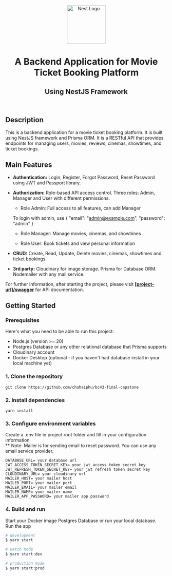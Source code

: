 <p align="center">
  <a href="http://nestjs.com/" target="blank"><img src="https://nestjs.com/img/logo-small.svg" width="120" alt="Nest Logo" /></a>
</p>

[circleci-image]: https://img.shields.io/circleci/build/github/nestjs/nest/master?token=abc123def456
[circleci-url]: https://circleci.com/gh/nestjs/nest
  <div align="center">
  <h1>A Backend Application for Movie Ticket Booking Platform</h1>
  <h2>Using NestJS Framework</h2>
  <br>
  </div>
  
  ## Description
  This is a backend application for a movie ticket booking platform. It is built using NestJS framework and Prisma ORM. It is a RESTful API that provides endpoints for managing users,  movies, reviews, cinemas, showtimes, and ticket bookings.

## Main Features

- **Authentication:** Login, Register, Forgot Password, Reset Password using JWT and Passport library.

- **Authorization:** Role-based API access control. Three roles: Admin, Manager and User with different permissions.

  * Role Admin: Full access to all features, can add Manager

  To login with admin, use { "email": "admin@example.com", "password": "admin" }

  * Role Manager: Manage movies, cinemas, and showtimes

  * Role User: Book tickets and view personal information

- **CRUD:** Create, Read, Update, Delete movies, cinemas, showtimes and ticket bookings.

- **3rd party:** Cloudinary for image storage. Prisma for Database ORM. Nodemailer with any mail service.

 For further information, after starting the project, please visit <a href="[project-url]/swagger" target="_blank"><strong>[project-url]/swagger</strong></a> for API documentation.

## Getting Started
### Prerequisites
Here's what you need to be able to run this project:
- Node.js (version >= 20)
- Postgres Database or any other relational database that Prisma supports
- Cloudinary account
- Docker Desktop (optional - if you haven't had database install in your local machine yet)

### 1. Clone the repository
```shell
git clone https://github.com/chuhaiphu/bc43-final-capstone
```

### 2. Install dependencies

```shell
yarn install
```

### 3. Configure environment variables
Create a .env file in project root folder and fill in your configuration information
<br>
** Note: Mailer is for sending email to reset password. You can use any email service provider.
```shell
DATABASE_URL= your database url
JWT_ACCESS_TOKEN_SECRET_KEY= your jwt access token secret key
JWT_REFRESH_TOKEN_SECRET_KEY= your jwt refresh token secret key
CLOUDINARY_URL= your cloudinary url
MAILER_HOST= your mailer host
MAILER_PORT= your mailer port
MAILER_EMAIL= your mailer email
MAILER_NAME= your mailer name
MAILER_APP_PASSWORD= your mailer app password
```

### 4. Build and run
Start your Docker image Postgres Database or run your local database.
<br>
Run the app
```bash
# development
$ yarn start

# watch mode
$ yarn start:dev

# production mode
$ yarn start:prod
```
